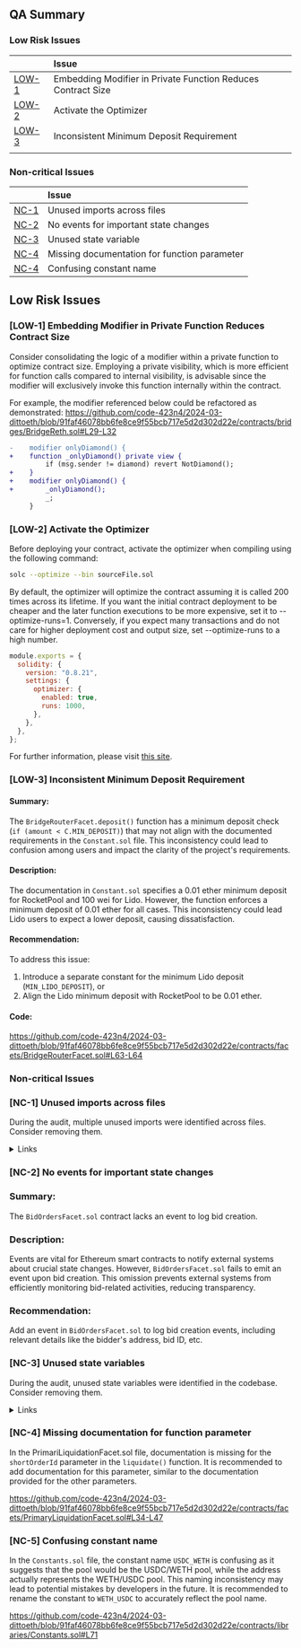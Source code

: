 ## QA Summary<a name="QA Summary">

### Low Risk Issues

|                | Issue                                                        |
| -------------- | :----------------------------------------------------------- |
| [LOW-1](#LOW1) | Embedding Modifier in Private Function Reduces Contract Size |
| [LOW-2](#LOW2) | Activate the Optimizer                                       |
| [LOW-3](#LOW3) | Inconsistent Minimum Deposit Requirement                     |
|                |

### Non-critical Issues

|              | Issue                                        |
| ------------ | :------------------------------------------- |
| [NC-1](#NC1) | Unused imports across files                  |
| [NC-2](#NC2) | No events for important state changes        |
| [NC-3](#NC3) | Unused state variable                        |
| [NC-4](#NC4) | Missing documentation for function parameter |
| [NC-4](#NC5) | Confusing constant name                      |

## Low Risk Issues

### [LOW-1] Embedding Modifier in Private Function Reduces Contract Size

Consider consolidating the logic of a modifier within a private function to optimize contract size. Employing a private visibility, which is more efficient for function calls compared to internal visibility, is advisable since the modifier will exclusively invoke this function internally within the contract.

For example, the modifier referenced below could be refactored as demonstrated:
https://github.com/code-423n4/2024-03-dittoeth/blob/91faf46078bb6fe8ce9f55bcb717e5d2d302d22e/contracts/bridges/BridgeReth.sol#L29-L32

```diff
-    modifier onlyDiamond() {
+    function _onlyDiamond() private view {
         if (msg.sender != diamond) revert NotDiamond();
+    }
+    modifier onlyDiamond() {
+        _onlyDiamond();
         _;
     }

```

### [LOW-2] Activate the Optimizer

Before deploying your contract, activate the optimizer when compiling using the following command:

```bash
solc --optimize --bin sourceFile.sol
```

By default, the optimizer will optimize the contract assuming it is called 200 times across its lifetime. If you want the initial contract deployment to be cheaper and the later function executions to be more expensive, set it to --optimize-runs=1. Conversely, if you expect many transactions and do not care for higher deployment cost and output size, set --optimize-runs to a high number.

```javascript
module.exports = {
  solidity: {
    version: "0.8.21",
    settings: {
      optimizer: {
        enabled: true,
        runs: 1000,
      },
    },
  },
};
```

For further information, please visit [this site](https://docs.soliditylang.org/en/v0.5.4/using-the-compiler.html#using-the-commandline-compiler).

### [LOW-3] Inconsistent Minimum Deposit Requirement

#### Summary:

The `BridgeRouterFacet.deposit()` function has a minimum deposit check (`if (amount < C.MIN_DEPOSIT)`) that may not align with the documented requirements in the `Constant.sol` file. This inconsistency could lead to confusion among users and impact the clarity of the project's requirements.

#### Description:

The documentation in `Constant.sol` specifies a 0.01 ether minimum deposit for RocketPool and 100 wei for Lido. However, the function enforces a minimum deposit of 0.01 ether for all cases. This inconsistency could lead Lido users to expect a lower deposit, causing dissatisfaction.

#### Recommendation:

To address this issue:

1. Introduce a separate constant for the minimum Lido deposit (`MIN_LIDO_DEPOSIT`), or
2. Align the Lido minimum deposit with RocketPool to be 0.01 ether.

#### Code:

https://github.com/code-423n4/2024-03-dittoeth/blob/91faf46078bb6fe8ce9f55bcb717e5d2d302d22e/contracts/facets/BridgeRouterFacet.sol#L63-L64

### Non-critical Issues

### [NC-1] Unused imports across files

During the audit, multiple unused imports were identified across files. Consider removing them.

<details><summary>Links</summary>

- [BidOrdersFacet.sol](https://github.com/code-423n4/2024-03-dittoeth/blob/91faf46078bb6fe8ce9f55bcb717e5d2d302d22e/contracts/facets/BidOrdersFacet.sol#L18)
- [BridgeRouterFacet.sol](https://github.com/code-423n4/2024-03-dittoeth/blob/91faf46078bb6fe8ce9f55bcb717e5d2d302d22e/contracts/facets/BridgeRouterFacet.sol#L16)
- [ShortOrdersFacet.sol](https://github.com/code-423n4/2024-03-dittoeth/blob/91faf46078bb6fe8ce9f55bcb717e5d2d302d22e/contracts/facets/ShortOrdersFacet.sol#L16)
- [PrimaryLiquidationFacet.sol](https://github.com/code-423n4/2024-03-dittoeth/blob/91faf46078bb6fe8ce9f55bcb717e5d2d302d22e/contracts/facets/PrimaryLiquidationFacet.sol#L19)
- [ExitShortFacet.sol](https://github.com/code-423n4/2024-03-dittoeth/blob/91faf46078bb6fe8ce9f55bcb717e5d2d302d22e/contracts/facets/ExitShortFacet.sol#L17)
- [LibBridgeRouter.sol](https://github.com/code-423n4/2024-03-dittoeth/blob/91faf46078bb6fe8ce9f55bcb717e5d2d302d22e/contracts/libraries/LibBridgeRouter.sol#L14)
- [LibBytes.sol](https://github.com/code-423n4/2024-03-dittoeth/blob/91faf46078bb6fe8ce9f55bcb717e5d2d302d22e/contracts/libraries/LibBytes.sol#L7)
- [LibOracle.sol](https://github.com/code-423n4/2024-03-dittoeth/blob/91faf46078bb6fe8ce9f55bcb717e5d2d302d22e/contracts/libraries/LibOracle.sol#L14)
- [LibOrders.sol](https://github.com/code-423n4/2024-03-dittoeth/blob/91faf46078bb6fe8ce9f55bcb717e5d2d302d22e/contracts/libraries/LibOrders.sol#L18)
- [LibSRUtil.sol](https://github.com/code-423n4/2024-03-dittoeth/blob/91faf46078bb6fe8ce9f55bcb717e5d2d302d22e/contracts/libraries/LibSRUtil.sol#L15)

</details>

### [NC-2] No events for important state changes</a>

### Summary:

The `BidOrdersFacet.sol` contract lacks an event to log bid creation.

### Description:

Events are vital for Ethereum smart contracts to notify external systems about crucial state changes. However, `BidOrdersFacet.sol` fails to emit an event upon bid creation. This omission prevents external systems from efficiently monitoring bid-related activities, reducing transparency.

### Recommendation:

Add an event in `BidOrdersFacet.sol` to log bid creation events, including relevant details like the bidder's address, bid ID, etc.

### [NC-3] Unused state variables

During the audit, unused state variables were identified in the codebase. Consider removing them.

<details><summary>Links</summary>

[ExitShortFacet.sol](https://github.com/code-423n4/2024-03-dittoeth/blob/91faf46078bb6fe8ce9f55bcb717e5d2d302d22e/contracts/facets/ExitShortFacet.sol#L26-L30)

[PrimaryLiquidationFacet.sol](https://github.com/code-423n4/2024-03-dittoeth/blob/91faf46078bb6fe8ce9f55bcb717e5d2d302d22e/contracts/facets/PrimaryLiquidationFacet.sol#L28-L32)

</details>

### [NC-4] Missing documentation for function parameter

In the PrimariLiquidationFacet.sol file, documentation is missing for the `shortOrderId` parameter in the `liquidate()` function. It is recommended to add documentation for this parameter, similar to the documentation provided for the other parameters.

https://github.com/code-423n4/2024-03-dittoeth/blob/91faf46078bb6fe8ce9f55bcb717e5d2d302d22e/contracts/facets/PrimaryLiquidationFacet.sol#L34-L47

### [NC-5] Confusing constant name</a>

In the `Constants.sol` file, the constant name `USDC_WETH` is confusing as it suggests that the pool would be the USDC/WETH pool, while the address actually represents the WETH/USDC pool. This naming inconsistency may lead to potential mistakes by developers in the future. It is recommended to rename the constant to `WETH_USDC` to accurately reflect the pool name.

https://github.com/code-423n4/2024-03-dittoeth/blob/91faf46078bb6fe8ce9f55bcb717e5d2d302d22e/contracts/libraries/Constants.sol#L71
